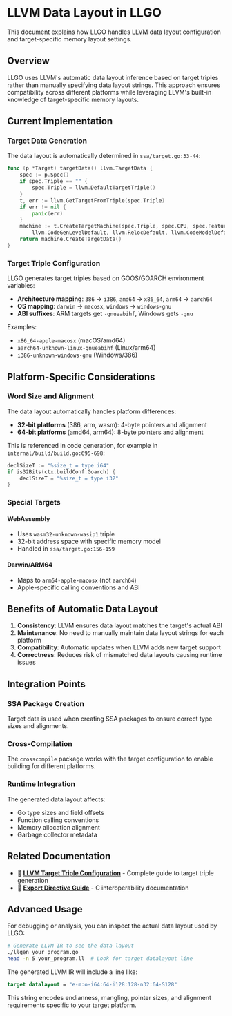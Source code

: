# LLVM Data Layout in LLGO

This document explains how LLGO handles LLVM data layout configuration and target-specific memory layout settings.

## Overview

LLGO uses LLVM's automatic data layout inference based on target triples rather than manually specifying data layout strings. This approach ensures compatibility across different platforms while leveraging LLVM's built-in knowledge of target-specific memory layouts.

## Current Implementation

### Target Data Generation

The data layout is automatically determined in `ssa/target.go:33-44`:

```go
func (p *Target) targetData() llvm.TargetData {
    spec := p.Spec()
    if spec.Triple == "" {
        spec.Triple = llvm.DefaultTargetTriple()
    }
    t, err := llvm.GetTargetFromTriple(spec.Triple)
    if err != nil {
        panic(err)
    }
    machine := t.CreateTargetMachine(spec.Triple, spec.CPU, spec.Features, 
        llvm.CodeGenLevelDefault, llvm.RelocDefault, llvm.CodeModelDefault)
    return machine.CreateTargetData()
}
```

### Target Triple Configuration

LLGO generates target triples based on GOOS/GOARCH environment variables:

- **Architecture mapping**: `386` → `i386`, `amd64` → `x86_64`, `arm64` → `aarch64`
- **OS mapping**: `darwin` → `macosx`, `windows` → `windows-gnu`
- **ABI suffixes**: ARM targets get `-gnueabihf`, Windows gets `-gnu`

Examples:
- `x86_64-apple-macosx` (macOS/amd64)
- `aarch64-unknown-linux-gnueabihf` (Linux/arm64)
- `i386-unknown-windows-gnu` (Windows/386)

## Platform-Specific Considerations

### Word Size and Alignment

The data layout automatically handles platform differences:

- **32-bit platforms** (386, arm, wasm): 4-byte pointers and alignment
- **64-bit platforms** (amd64, arm64): 8-byte pointers and alignment

This is referenced in code generation, for example in `internal/build/build.go:695-698`:

```go
declSizeT := "%size_t = type i64"
if is32Bits(ctx.buildConf.Goarch) {
    declSizeT = "%size_t = type i32"
}
```

### Special Targets

#### WebAssembly
- Uses `wasm32-unknown-wasip1` triple
- 32-bit address space with specific memory model
- Handled in `ssa/target.go:156-159`

#### Darwin/ARM64
- Maps to `arm64-apple-macosx` (not `aarch64`)
- Apple-specific calling conventions and ABI

## Benefits of Automatic Data Layout

1. **Consistency**: LLVM ensures data layout matches the target's actual ABI
2. **Maintenance**: No need to manually maintain data layout strings for each platform
3. **Compatibility**: Automatic updates when LLVM adds new target support
4. **Correctness**: Reduces risk of mismatched data layouts causing runtime issues

## Integration Points

### SSA Package Creation
Target data is used when creating SSA packages to ensure correct type sizes and alignments.

### Cross-Compilation
The `crosscompile` package works with the target configuration to enable building for different platforms.

### Runtime Integration
The generated data layout affects:
- Go type sizes and field offsets
- Function calling conventions
- Memory allocation alignment
- Garbage collector metadata

## Related Documentation

- 📖 **[LLVM Target Triple Configuration](target-triple.md)** - Complete guide to target triple generation
- 📖 **[Export Directive Guide](export-directive.md)** - C interoperability documentation

## Advanced Usage

For debugging or analysis, you can inspect the actual data layout used by LLGO:

```bash
# Generate LLVM IR to see the data layout
./llgen your_program.go
head -n 5 your_program.ll  # Look for target datalayout line
```

The generated LLVM IR will include a line like:
```llvm
target datalayout = "e-m:o-i64:64-i128:128-n32:64-S128"
```

This string encodes endianness, mangling, pointer sizes, and alignment requirements specific to your target platform.